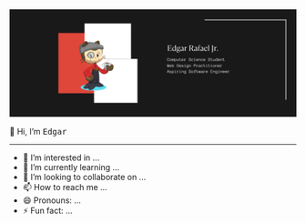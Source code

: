 <picture>
  <source media="(prefers-color-scheme: dark)" srcset="coverphotolight.png" >
  <source media="(prefers-color-scheme: light)" srcset="coverphoto.png">
  <img alt="cover photo" src="coverphoto.png">
</picture>
<p>
  👋 Hi, I’m <tt>Edgar</tt>
</p>

<hr>

- 👀 I’m interested in ...
- 🌱 I’m currently learning ...
- 💞️ I’m looking to collaborate on ...
- 📫 How to reach me ...
- 😄 Pronouns: ...
- ⚡ Fun fact: ...

<!---
usergaia/usergaia is a ✨ special ✨ repository because its `README.md` (this file) appears on your GitHub profile.
You can click the Preview link to take a look at your changes.
--->
